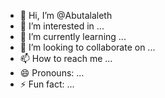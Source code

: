- 👋 Hi, I’m @Abutalaleth
- 👀 I’m interested in ...
- 🌱 I’m currently learning ...
- 💞️ I’m looking to collaborate on ...
- 📫 How to reach me ...
- 😄 Pronouns: ...
- ⚡ Fun fact: ...

<!---
Abutalaleth/Abutalaleth is a ✨ special ✨ repository because its `README.md` (this file) appears on your GitHub profile.
You can click the Preview link to take a look at your changes.
--->

